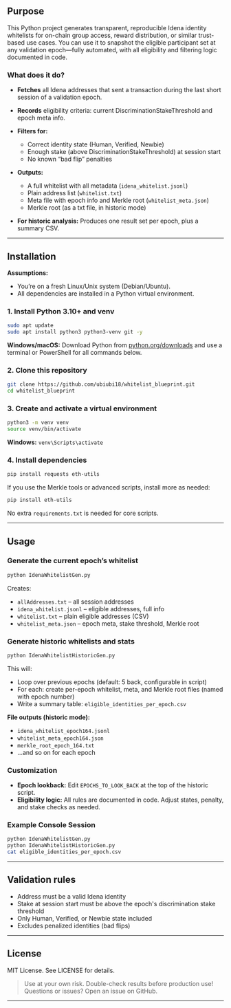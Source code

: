 ## Purpose

This Python project generates transparent, reproducible Idena identity whitelists for on-chain group access, reward distribution, or similar trust-based use cases. You can use it to snapshot the eligible participant set at any validation epoch—fully automated, with all eligibility and filtering logic documented in code.

### What does it do?

* **Fetches** all Idena addresses that sent a transaction during the last short session of a validation epoch.
* **Records** eligibility criteria: current DiscriminationStakeThreshold and epoch meta info.
* **Filters for:**

  * Correct identity state (Human, Verified, Newbie)
  * Enough stake (above DiscriminationStakeThreshold) at session start
  * No known “bad flip” penalties
* **Outputs:**

  * A full whitelist with all metadata (`idena_whitelist.jsonl`)
  * Plain address list (`whitelist.txt`)
  * Meta file with epoch info and Merkle root (`whitelist_meta.json`)
  * Merkle root (as a txt file, in historic mode)
* **For historic analysis:** Produces one result set per epoch, plus a summary CSV.

---

## Installation

**Assumptions:**

* You’re on a fresh Linux/Unix system (Debian/Ubuntu).
* All dependencies are installed in a Python virtual environment.

### 1. Install Python 3.10+ and venv

```bash
sudo apt update
sudo apt install python3 python3-venv git -y
```

**Windows/macOS:** Download Python from [python.org/downloads](https://www.python.org/downloads/) and use a terminal or PowerShell for all commands below.

### 2. Clone this repository

```bash
git clone https://github.com/ubiubi18/whitelist_blueprint.git
cd whitelist_blueprint
```

### 3. Create and activate a virtual environment

```bash
python3 -m venv venv
source venv/bin/activate
```

**Windows:** `venv\Scripts\activate`

### 4. Install dependencies

```bash
pip install requests eth-utils
```

If you use the Merkle tools or advanced scripts, install more as needed:

```bash
pip install eth-utils
```

No extra `requirements.txt` is needed for core scripts.

---

## Usage

### Generate the current epoch’s whitelist

```bash
python IdenaWhitelistGen.py
```

Creates:

* `allAddresses.txt` – all session addresses
* `idena_whitelist.jsonl` – eligible addresses, full info
* `whitelist.txt` – plain eligible addresses (CSV)
* `whitelist_meta.json` – epoch meta, stake threshold, Merkle root

### Generate historic whitelists and stats

```bash
python IdenaWhitelistHistoricGen.py

```

This will:

* Loop over previous epochs (default: 5 back, configurable in script)
* For each: create per-epoch whitelist, meta, and Merkle root files (named with epoch number)
* Write a summary table: `eligible_identities_per_epoch.csv`

**File outputs (historic mode):**

* `idena_whitelist_epoch164.jsonl`
* `whitelist_meta_epoch164.json`
* `merkle_root_epoch_164.txt`
* ...and so on for each epoch

### Customization

* **Epoch lookback:**
  Edit `EPOCHS_TO_LOOK_BACK` at the top of the historic script.
* **Eligibility logic:**
  All rules are documented in code. Adjust states, penalty, and stake checks as needed.

### Example Console Session

```bash
python IdenaWhitelistGen.py
python IdenaWhitelistHistoricGen.py
cat eligible_identities_per_epoch.csv
```

---

## Validation rules

* Address must be a valid Idena identity
* Stake at session start must be above the epoch's discrimination stake threshold
* Only Human, Verified, or Newbie state included
* Excludes penalized identities (bad flips)

---

## License

MIT License. See LICENSE for details.

> Use at your own risk. Double-check results before production use!
> Questions or issues? Open an issue on GitHub.

---
